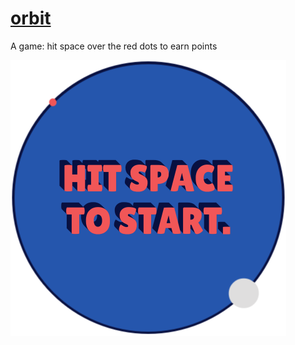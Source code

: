 # [orbit](http://rileyjshaw.com/orbit)

A game: hit space over the red dots to earn points

[<img src="./screenshot.png" alt="Screenshot of game" width="441px" />](http://rileyjshaw.com/orbit)
